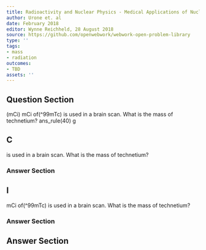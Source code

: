 ```yaml
---
title: Radioactivity and Nuclear Physics - Medical Applications of Nuclear Physics
author: Urone et. al
date: February 2018
editor: Wynne Reichheld, 28 August 2018
source: https://github.com/openwebwork/webwork-open-problem-library
type: ''
tags:
- mass
- radiation
outcomes:
- TBD
assets: ''
---
```


## Question Section 

(mCi) mCi of(^99mTc) is used in a brain scan. What is the mass of technetium?
ans_rule(40) g
## C
is used in a brain scan. What is the mass of technetium?
### Answer Section
## I
mCi of(^99mTc) is used in a brain scan. What is the mass of technetium?
### Answer Section


## Answer Section

